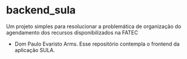 # backend_sula

Um projeto simples para resolucionar a problemática de organização do agendamento dos recursos disponibilizados na FATEC
- Dom Paulo Evaristo Arms. Esse repositório contempla o frontend da aplicação SULA.
